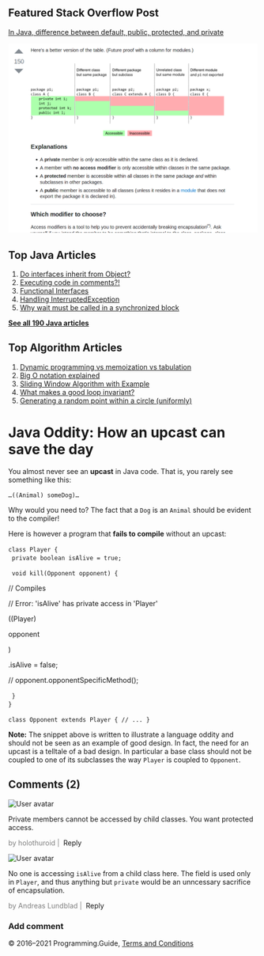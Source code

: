 



## Featured Stack Overflow Post

[In Java, difference between default, public, protected, and private](https://stackoverflow.com/a/33627846/276052)

[<img src="../images/so-featured-33627846.png" alt="StackOverflow screenshot thumbnail" class="screenshot" />](https://stackoverflow.com/a/33627846/276052)



## Top Java Articles

1.  [Do interfaces inherit from Object?](do-interfaces-inherit-from-object.html)
2.  [Executing code in comments?!](executing-code-in-comments.html)
3.  [Functional Interfaces](functional-interfaces.html)
4.  [Handling InterruptedException](handling-interrupted-exceptions.html)
5.  [Why wait must be called in a synchronized block](why-wait-must-be-in-synchronized.html)

[**See all 190 Java articles**](index.html)

## Top Algorithm Articles

1.  [Dynamic programming vs memoization vs tabulation](../dynamic-programming-vs-memoization-vs-tabulation.html)
2.  [Big O notation explained](../big-o-notation-explained.html)
3.  [Sliding Window Algorithm with Example](../sliding-window-example.html)
4.  [What makes a good loop invariant?](../what-makes-a-good-loop-invariant.html)
5.  [Generating a random point within a circle (uniformly)](../random-point-within-circle.html)

# Java Oddity: How an upcast can save the day

You almost never see an **upcast** in Java code. That is, you rarely see something like this:

    …((Animal) someDog)…

Why would you need to? The fact that a `Dog` is an `Animal` should be evident to the compiler!

Here is however a program that **fails to compile** without an upcast:

`class Player {`  
` private boolean isAlive = true;`

` void kill(Opponent opponent) {`

// Compiles

// Error: 'isAlive' has private access in 'Player'



((Player)

opponent

)

.<span id="isAlive">isAlive</span> = <span class="keyword">false</span>;

// opponent.opponentSpecificMethod();

` }`  
`}`

`class Opponent extends Player { // ... }`

**Note:** The snippet above is written to illustrate a language oddity and should not be seen as an example of good design. In fact, the need for an upcast is a telltale of a bad design. In particular a base class should not be coupled to one of its subclasses the way `Player` is coupled to `Opponent`.

## Comments (2)

![User avatar](https://www.gravatar.com/avatar/e5c1d6ea2af32dbecfb13454db124189?d=mp)

Private members cannot be accessed by child classes. You want protected access.

<span style="color: grey">by holothuroid | </span> <span class="reply-button">Reply</span>

![User avatar](https://www.gravatar.com/avatar/99e100243aaa8b1469b1ed4e8bbecb06?d=mp)

No one is accessing `isAlive` from a child class here. The field is used only in `Player`, and thus anything but `private` would be an unncessary sacrifice of encapsulation.

<span style="color: grey">by Andreas Lundblad | </span> <span class="reply-button">Reply</span>

### Add comment

© 2016–2021 Programming.Guide, [Terms and Conditions](../terms-and-conditions.html)
